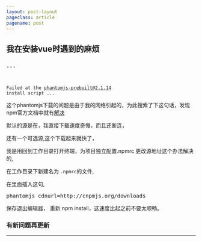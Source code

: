 ```yaml
---
layout: post-layout
pageclass: article
pagename: post
---
```


## 我在安装vue时遇到的麻烦

### <code>...
Failed at the phantomjs-prebuilt@2.1.14 install script
...</code>

这个phantomjs下载的问题是由于我的网络引起的，为此搜索了下这句话，发现npm官方文档中就有[解决](https://www.npmjs.com/package/phantomjs)

默认的源是在[](https://bitbucket.org/ariya/phantomjs/downloads)，我直接下载速度奇慢，而且还断连，

还有一个可选源[](http://cnpmjs.org/downloads),这个下载起来就快了，

我是用回到工作目录打开终端，为项目独立配置.npmrc 更改源地址这个办法解决的,

在工作目录下新建名为 <code>.npmrc</code>的文件,

在里面插入这句,
<pre>phantomjs_cdnurl=http://cnpmjs.org/downloads</pre>

保存退出编辑器，
重新 npm install，这速度比起之前不要太顺畅。

### 有新问题再更新
---------

